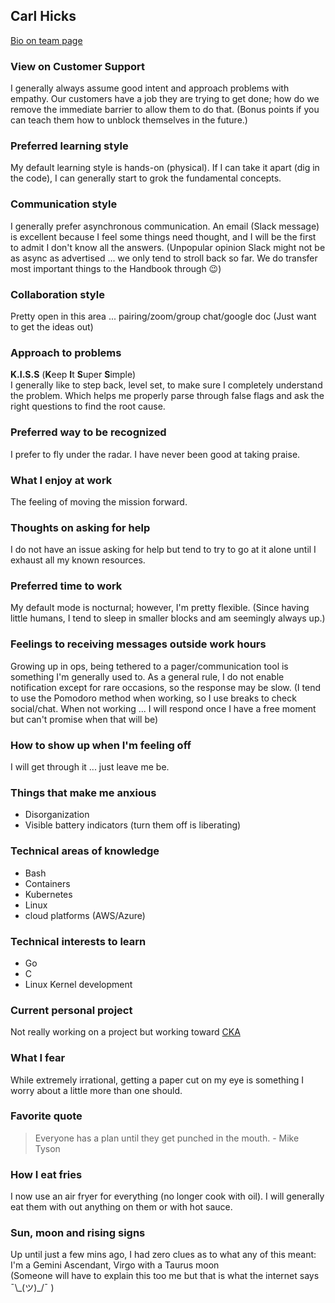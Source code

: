 ## Carl Hicks

[Bio on team page](../company/team/index.md#carl-hicks-he-him)

### View on Customer Support
I generally always assume good intent and approach problems with empathy. Our customers have a job they are trying to get done; how do we remove the immediate barrier to allow them to do that. (Bonus points if you can teach them how to unblock themselves in the future.)


### Preferred learning style
My default learning style is hands-on (physical). If I can take it apart (dig in the code), I can generally start to grok the fundamental concepts. 

### Communication style
I generally prefer asynchronous communication. An email (Slack message) is excellent because I feel some things need thought, and I will be the first to admit I don't know all the answers. 
(Unpopular opinion Slack might not be as async as advertised ... we only tend to stroll back so far. We do transfer most important things to the Handbook through 😉)

### Collaboration style
Pretty open in this area ... pairing/zoom/group chat/google doc (Just want to get the ideas out)

### Approach to problems
**K.I.S.S**
(**K**eep **I**t **S**uper **S**imple)  
I generally like to step back, level set, to make sure I completely understand the problem. Which helps me properly parse through false flags and ask the right questions to find the root cause.

### Preferred way to be recognized
I prefer to fly under the radar. I have never been good at taking praise.

### What I enjoy at work
The feeling of moving the mission forward.

### Thoughts on asking for help
I do not have an issue asking for help but tend to try to go at it alone until I exhaust all my known resources. 

### Preferred time to work
My default mode is nocturnal; however, I'm pretty flexible. 
(Since having little humans, I tend to sleep in smaller blocks and am seemingly always up.)

### Feelings to receiving messages outside work hours
Growing up in ops, being tethered to a pager/communication tool is something I'm generally used to. As a general rule, I do not enable notification except for rare occasions, so the response may be slow.
(I tend to use the Pomodoro method when working, so I use breaks to check social/chat. When not working ... I will respond once I have a free moment but can't promise when that will be)


### How to show up when I'm feeling off
I will get through it ... just leave me be.

### Things that make me anxious
- Disorganization
- Visible battery indicators (turn them off is liberating)


### Technical areas of knowledge
- Bash
- Containers
- Kubernetes
- Linux
- cloud platforms (AWS/Azure)

### Technical interests to learn
- Go
- C
- Linux Kernel development

### Current personal project
Not really working on a project but working toward [CKA](https://training.linuxfoundation.org/certification/certified-kubernetes-administrator-cka/) 

### What I fear
While extremely irrational, getting a paper cut on my eye is something I worry about a little more than one should.

### Favorite quote
> Everyone has a plan until they get punched in the mouth. - Mike Tyson

### How I eat fries
I now use an air fryer for everything (no longer cook with oil). I will generally eat them with out anything on them or with hot sauce.


### Sun, moon and rising signs
Up until just a few mins ago, I had zero clues as to what any of this meant:  
I'm a Gemini Ascendant, Virgo with a Taurus moon  
(Someone will have to explain this too me but that is what the internet says ¯\\_(ツ)\_/¯ )